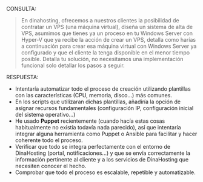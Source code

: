 CONSULTA:
> En dinahosting, ofrecemos a nuestros clientes la posibilidad de contratar un VPS (una máquina virtual), diseña un sistema de alta de VPS, asumimos que tienes ya un proceso en tu Windows Server con Hyper-V que ya recibe la acción de crear un VPS, detalla como harías a continuación para crear esa máquina virtual con Windows Server ya configurado y que el cliente la tenga disponible en el menor tiempo posible. Detalla tu solución, no necesitamos una implementación funcional solo detallar los pasos a seguir.

RESPUESTA:
- Intentaría automatizar todo el proceso de creación utilizando plantillas con las características (CPU, memoria, disco...) más comunes.
- En los scripts que utilizaran dichas plantillas, añadiría la opción de asignar recursos fundamentales (configuración IP, configuración inicial del sistema operativo...)
- He usado **Puppet** recientemente (cuando hacía estas cosas habitualmente no existía todavía nada parecido), así que intentaría integrar alguna herramienta como Puppet o Ansible para facilitar y hacer coherente todo el proceso.
- Verificar que todo se integra perfectamente con el entorno de DinaHosting (portal, notificaciones...) y que se envía correctamente la información pertinente al cliente y a los servicios de DinaHosting que necesiten conocer el hecho.
- Comprobar que todo el proceso es escalable, repetible y automatizable.
